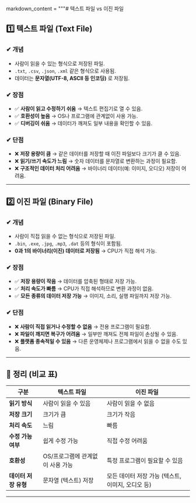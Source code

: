 markdown_content = """# 텍스트 파일 vs 이진 파일

## 1️⃣ 텍스트 파일 (Text File)
### ✔ 개념
- 사람이 읽을 수 있는 형식으로 저장된 파일.
- `.txt`, `.csv`, `.json`, `.xml` 같은 형식으로 사용됨.
- 데이터는 **문자열(UTF-8, ASCII 등 인코딩)** 로 저장됨.

### ✔ 장점
- ✅ **사람이 읽고 수정하기 쉬움** → 텍스트 편집기로 열 수 있음.
- ✅ **호환성이 높음** → OS나 프로그램에 관계없이 사용 가능.
- ✅ **디버깅이 쉬움** → 데이터가 깨져도 일부 내용을 확인할 수 있음.

### ✔ 단점
- ❌ **저장 용량이 큼** → 같은 데이터를 저장할 때 이진 파일보다 크기가 클 수 있음.
- ❌ **읽기/쓰기 속도가 느림** → 숫자 데이터를 문자열로 변환하는 과정이 필요함.
- ❌ **구조적인 데이터 처리 어려움** → 바이너리 데이터(예: 이미지, 오디오) 저장이 어려움.

---

## 2️⃣ 이진 파일 (Binary File)
### ✔ 개념
- 사람이 직접 읽을 수 없는 형식으로 저장된 파일.
- `.bin`, `.exe`, `.jpg`, `.mp3`, `.dat` 등의 형식이 포함됨.
- **0과 1의 바이너리(이진) 데이터로 저장됨** → CPU가 직접 해석 가능.

### ✔ 장점
- ✅ **저장 용량이 작음** → 데이터를 압축된 형태로 저장 가능.
- ✅ **처리 속도가 빠름** → CPU가 직접 해석하므로 변환 과정이 없음.
- ✅ **모든 종류의 데이터 저장 가능** → 이미지, 소리, 실행 파일까지 저장 가능.

### ✔ 단점
- ❌ **사람이 직접 읽거나 수정할 수 없음** → 전용 프로그램이 필요함.
- ❌ **파일이 깨지면 복구가 어려움** → 일부만 깨져도 전체 파일이 손상될 수 있음.
- ❌ **플랫폼 종속적일 수 있음** → 다른 운영체제나 프로그램에서 읽을 수 없을 수도 있음.

---

## 📌 정리 (비교 표)

| 구분        | 텍스트 파일 | 이진 파일 |
|------------|------------|------------|
| **읽기 방식** | 사람이 읽을 수 있음 | 사람이 읽을 수 없음 |
| **저장 크기** | 크기가 큼 | 크기가 작음 |
| **처리 속도** | 느림 | 빠름 |
| **수정 가능 여부** | 쉽게 수정 가능 | 직접 수정 어려움 |
| **호환성** | OS/프로그램에 관계없이 사용 가능 | 특정 프로그램이 필요할 수 있음 |
| **데이터 저장 유형** | 문자열 (텍스트) 저장 | 모든 데이터 저장 가능 (텍스트, 이미지, 오디오 등) |

---

